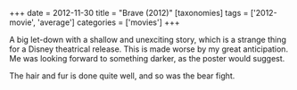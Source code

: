 +++
date = 2012-11-30
title = "Brave (2012)"
[taxonomies]
tags = ['2012-movie', 'average']
categories = ['movies']
+++

A big let-down with a shallow and unexciting story, which is a strange
thing for a Disney theatrical release. This is made worse by my great
anticipation. Me was looking forward to something darker, as the poster
would suggest.

The hair and fur is done quite well, and so was the bear fight.
